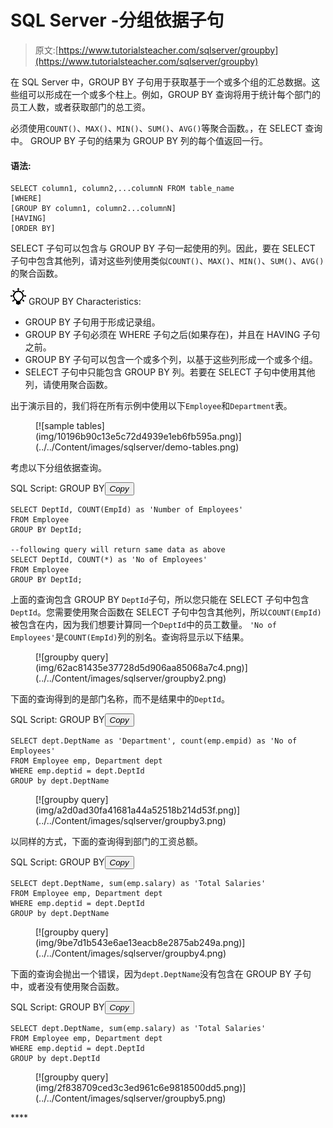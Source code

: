 # SQL Server -分组依据子句

> 原文:[https://www.tutorialsteacher.com/sqlserver/groupby](https://www.tutorialsteacher.com/sqlserver/groupby)

在 SQL Server 中，GROUP BY 子句用于获取基于一个或多个组的汇总数据。这些组可以形成在一个或多个柱上。例如，GROUP BY 查询将用于统计每个部门的员工人数，或者获取部门的总工资。

必须使用`COUNT()`、`MAX()`、`MIN()`、`SUM()`、`AVG()`等聚合函数。，在 SELECT 查询中。 GROUP BY 子句的结果为 GROUP BY 列的每个值返回一行。

#### 语法:

```
SELECT column1, column2,...columnN FROM table_name
[WHERE]
[GROUP BY column1, column2...columnN]
[HAVING]
[ORDER BY] 
```

SELECT 子句可以包含与 GROUP BY 子句一起使用的列。因此，要在 SELECT 子句中包含其他列，请对这些列使用类似`COUNT()`、`MAX()`、`MIN()`、`SUM()`、`AVG()`的聚合函数。

![](img/85db52f5404f0c468e1b194aa487d6a1.png)  GROUP BY Characteristics:

*   GROUP BY 子句用于形成记录组。
*   GROUP BY 子句必须在 WHERE 子句之后(如果存在)，并且在 HAVING 子句之前。
*   GROUP BY 子句可以包含一个或多个列，以基于这些列形成一个或多个组。
*   SELECT 子句中只能包含 GROUP BY 列。若要在 SELECT 子句中使用其他列，请使用聚合函数。

出于演示目的，我们将在所有示例中使用以下`Employee`和`Department`表。

<figure>[![sample tables](img/10196b90c13e5c72d4939e1eb6fb595a.png)](../../Content/images/sqlserver/demo-tables.png)</figure>

考虑以下分组依据查询。

SQL Script: GROUP BY<button class="copy-btn pull-right" title="Copy example code">*Copy*</button> 

```
SELECT DeptId, COUNT(EmpId) as 'Number of Employees' 
FROM Employee
GROUP BY DeptId;

--following query will return same data as above
SELECT DeptId, COUNT(*) as 'No of Employees' 
FROM Employee
GROUP BY DeptId; 
```

上面的查询包含 GROUP BY `DeptId`子句，所以您只能在 SELECT 子句中包含`DeptId`。您需要使用聚合函数在 SELECT 子句中包含其他列，所以`COUNT(EmpId)`被包含在内，因为我们想要计算同一个`DeptId`中的员工数量。 `'No of Employees'`是`COUNT(EmpId)`列的别名。查询将显示以下结果。

<figure>[![groupby query](img/62ac81435e37728d5d906aa85068a7c4.png)](../../Content/images/sqlserver/groupby2.png)</figure>

下面的查询得到的是部门名称，而不是结果中的`DeptId`。

SQL Script: GROUP BY<button class="copy-btn pull-right" title="Copy example code">*Copy*</button> 

```
SELECT dept.DeptName as 'Department', count(emp.empid) as 'No of Employees'
FROM Employee emp, Department dept
WHERE emp.deptid = dept.DeptId
GROUP by dept.DeptName 
```

<figure>[![groupby query](img/a2d0ad30fa41681a44a52518b214d53f.png)](../../Content/images/sqlserver/groupby3.png)</figure>

以同样的方式，下面的查询得到部门的工资总额。

SQL Script: GROUP BY<button class="copy-btn pull-right" title="Copy example code">*Copy*</button> 

```
SELECT dept.DeptName, sum(emp.salary) as 'Total Salaries'
FROM Employee emp, Department dept
WHERE emp.deptid = dept.DeptId
GROUP by dept.DeptName 
```

<figure>[![groupby query](img/9be7d1b543e6ae13eacb8e2875ab249a.png)](../../Content/images/sqlserver/groupby4.png)</figure>

下面的查询会抛出一个错误，因为`dept.DeptName`没有包含在 GROUP BY 子句中，或者没有使用聚合函数。

SQL Script: GROUP BY<button class="copy-btn pull-right" title="Copy example code">*Copy*</button> 

```
SELECT dept.DeptName, sum(emp.salary) as 'Total Salaries'
FROM Employee emp, Department dept
WHERE emp.deptid = dept.DeptId
GROUP by dept.DeptId 
```

<figure>[![groupby query](img/2f838709ced3c3ed961c6e9818500dd5.png)](../../Content/images/sqlserver/groupby5.png)</figure>****